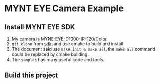 # MYNT EYE Camera Example

## Install MYNT EYE SDK
1. My camera is MYNE-EYE-D1000-IR-120/Color.
1. `git clone` from [sdk](https://github.com/slightech/MYNT-EYE-D-SDK), and use cmake to build and install
1. The document said use `make init & make all`, the `make all` command could be replaced by cmake building.
1. The `samples` has many useful code and tools.

## Build this project